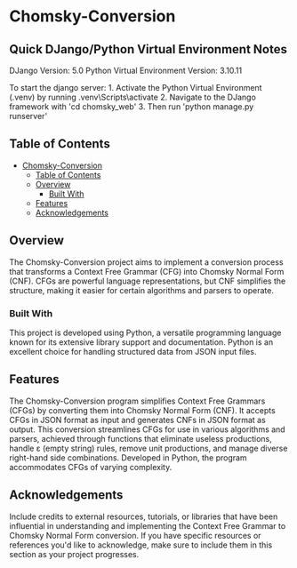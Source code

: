 # Chomsky-Conversion

## Quick DJango/Python Virtual Environment Notes

DJango Version: 5.0
Python Virtual Environment Version: 3.10.11

To start the django server:
    1. Activate the Python Virtual Environment (.venv) by running .venv\Scripts\activate
    2. Navigate to the DJango framework with 'cd chomsky_web'
    3. Then run 'python manage.py runserver'

## Table of Contents

- [Chomsky-Conversion](#chomsky-conversion)
  - [Table of Contents](#table-of-contents)
  - [Overview](#overview)
    - [Built With](#built-with)
  - [Features](#features)
  - [Acknowledgements](#acknowledgements)

## Overview

The Chomsky-Conversion project aims to implement a conversion process that transforms a Context Free Grammar (CFG) into Chomsky Normal Form (CNF). CFGs are powerful language representations, but CNF simplifies the structure, making it easier for certain algorithms and parsers to operate.

### Built With

This project is developed using Python, a versatile programming language known for its extensive library support and documentation. Python is an excellent choice for handling structured data from JSON input files.

## Features

The Chomsky-Conversion program simplifies Context Free Grammars (CFGs) by converting them into Chomsky Normal Form (CNF). It accepts CFGs in JSON format as input and generates CNFs in JSON format as output. This conversion streamlines CFGs for use in various algorithms and parsers, achieved through functions that eliminate useless productions, handle ε (empty string) rules, remove unit productions, and manage diverse right-hand side combinations. Developed in Python, the program accommodates CFGs of varying complexity.

## Acknowledgements

Include credits to external resources, tutorials, or libraries that have been influential in understanding and implementing the Context Free Grammar to Chomsky Normal Form conversion. If you have specific resources or references you'd like to acknowledge, make sure to include them in this section as your project progresses.
